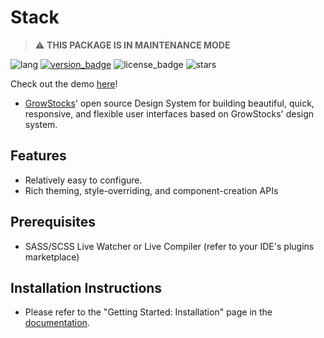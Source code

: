 # Stack
> ⚠️ **THIS PACKAGE IS IN MAINTENANCE MODE**

![lang](https://img.shields.io/badge/lang-SCSS-%23c69)
[![version_badge](https://img.shields.io/npm/v/@growstocks/stack)](https://www.npmjs.com/package/@growstocks/stack)
![license_badge](https://img.shields.io/npm/l/@growstocks/stack)
![stars](https://img.shields.io/github/stars/GrowStocks/stack?style=social)

Check out the demo [here](https://stackcss.github.io/stack)!
- [GrowStocks](https://growstocks.xyz)' open source Design System for building beautiful, quick, responsive, and flexible user interfaces based on GrowStocks' design system.

## Features
- Relatively easy to configure.
- Rich theming, style-overriding, and component-creation APIs

## Prerequisites
* SASS/SCSS Live Watcher or Live Compiler (refer to your IDE's plugins marketplace)

## Installation Instructions
- Please refer to the "Getting Started: Installation" page in the [documentation](https://github.com/GrowStocks/stack/blob/main/docs/Component%20Usage.md).

